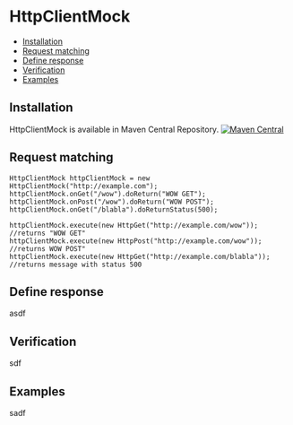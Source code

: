 # HttpClientMock


* [Installation](#instalation)
* [Request matching](#request-matching)
* [Define response](#define-response)
* [Verification](#verification)
* [Examples](#examples)


## Installation 
HttpClientMock is available in Maven Central Repository. [![Maven Central](https://maven-badges.herokuapp.com/maven-central/cz.jirutka.rsql/rsql-parser/badge.svg)](https://maven-badges.herokuapp.com/maven-central/com.github.paweladamski/HttpClientMock)

## Request matching
```
HttpClientMock httpClientMock = new HttpClientMock("http://example.com");
httpClientMock.onGet("/wow").doReturn("WOW GET");
httpClientMock.onPost("/wow").doReturn("WOW POST");
httpClientMock.onGet("/blabla").doReturnStatus(500);

httpClientMock.execute(new HttpGet("http://example.com/wow")); //returns "WOW GET"
httpClientMock.execute(new HttpPost("http://example.com/wow")); //returns WOW POST"
httpClientMock.execute(new HttpGet("http://example.com/blabla")); //returns message with status 500
```

## Define response
asdf
## Verification
sdf
## Examples
sadf
